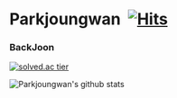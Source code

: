 

# Parkjoungwan&nbsp; [![Hits](https://hits.seeyoufarm.com/api/count/incr/badge.svg?url=https%3A%2F%2Fgithub.com%2FKinetic27%2FKinetic27)](https://hits.seeyoufarm.com) 

### BackJoon

[![solved.ac tier](http://mazassumnida.wtf/api/generate_badge?boj=kjsd007)](https://solved.ac/kjsd007)

![Parkjoungwan's github stats](https://github-readme-stats.vercel.app/api?username=Parkjoungwan&show_icons=true)


